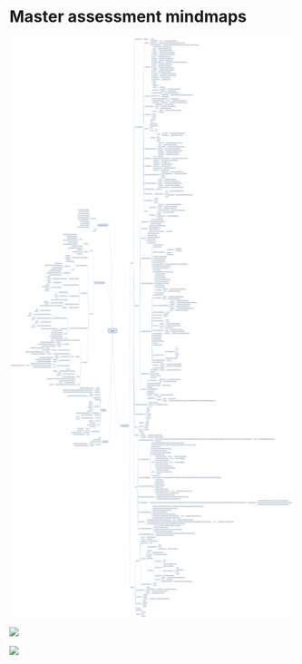 # Master assessment mindmaps

![](<../.gitbook/assets/image (24).png>)

![](https://blog.it-securityguard.com/pbbt.png)



![](../.gitbook/assets/Methodology\[1].png)
